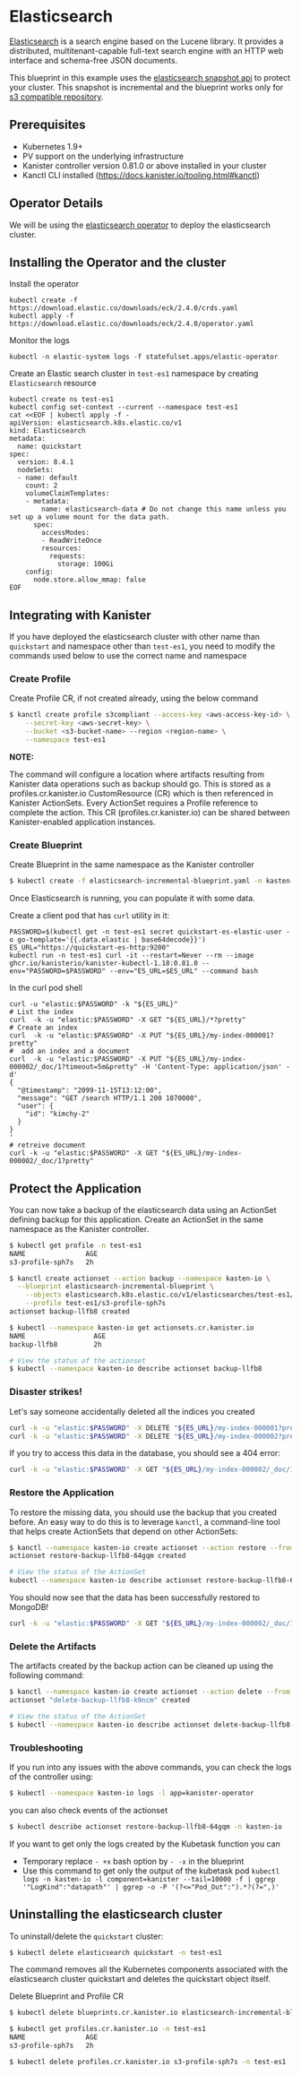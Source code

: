 # Elasticsearch

[Elasticsearch](https://www.elastic.co/) is a search engine based 
on the Lucene library. It provides a distributed, multitenant-capable full-text
 search engine with an HTTP web interface and schema-free JSON documents.

This blueprint in this example uses the 
[elasticsearch snapshot api](https://www.elastic.co/guide/en/elasticsearch/reference/current/snapshot-restore.html) 
to protect your cluster. This snapshot is incremental and the blueprint works 
only for 
[s3 compatible repository](https://www.elastic.co/guide/en/elasticsearch/reference/current/repository-s3.html).

## Prerequisites

* Kubernetes 1.9+
* PV support on the underlying infrastructure
* Kanister controller version 0.81.0 or above installed in your cluster
* Kanctl CLI installed (https://docs.kanister.io/tooling.html#kanctl)

## Operator Details

We will be using the 
[elasticsearch operator](https://www.elastic.co/guide/en/cloud-on-k8s/current/index.html) 
to deploy the elasticsearch cluster.

## Installing the Operator and the cluster

Install the operator
```
kubectl create -f https://download.elastic.co/downloads/eck/2.4.0/crds.yaml
kubectl apply -f https://download.elastic.co/downloads/eck/2.4.0/operator.yaml
```

Monitor the logs 
```
kubectl -n elastic-system logs -f statefulset.apps/elastic-operator
```

Create an Elastic search cluster in `test-es1` namespace by creating `Elasticsearch` resource
```
kubectl create ns test-es1
kubectl config set-context --current --namespace test-es1
cat <<EOF | kubectl apply -f -
apiVersion: elasticsearch.k8s.elastic.co/v1
kind: Elasticsearch
metadata:
  name: quickstart
spec:
  version: 8.4.1
  nodeSets:
  - name: default
    count: 2     
    volumeClaimTemplates:
    - metadata:
        name: elasticsearch-data # Do not change this name unless you set up a volume mount for the data path.
      spec:
        accessModes:
        - ReadWriteOnce
        resources:
          requests:
            storage: 100Gi  
    config:
      node.store.allow_mmap: false
EOF
```

## Integrating with Kanister

If you have deployed the elasticsearch cluster with other name 
than `quickstart` and namespace other than `test-es1`, you need
to modify the commands used below to use the correct name and namespace

### Create Profile

Create Profile CR, if not created already, using the below command

```bash
$ kanctl create profile s3compliant --access-key <aws-access-key-id> \
	--secret-key <aws-secret-key> \
	--bucket <s3-bucket-name> --region <region-name> \
	--namespace test-es1
```

**NOTE:**

The command will configure a location where artifacts 
resulting from Kanister data operations such as backup 
should go. This is stored as a profiles.cr.kanister.io 
CustomResource (CR) which is then referenced in Kanister 
ActionSets. Every ActionSet requires a Profile reference
to complete the action. This CR (profiles.cr.kanister.io) 
can be shared between Kanister-enabled application instances.


### Create Blueprint

Create Blueprint in the same namespace as the Kanister controller

```bash
$ kubectl create -f elasticsearch-incremental-blueprint.yaml -n kasten-io
```

Once Elasticsearch is running, you can populate it with some data. 

Create a client pod that has `curl` utility in it: 

```
PASSWORD=$(kubectl get -n test-es1 secret quickstart-es-elastic-user -o go-template='{{.data.elastic | base64decode}}')
ES_URL="https://quickstart-es-http:9200"
kubectl run -n test-es1 curl -it --restart=Never --rm --image ghcr.io/kanisterio/kanister-kubectl-1.18:0.81.0 --env="PASSWORD=$PASSWORD" --env="ES_URL=$ES_URL" --command bash 
```

In the curl pod shell
```
curl -u "elastic:$PASSWORD" -k "${ES_URL}"
# List the index 
curl  -k -u "elastic:$PASSWORD" -X GET "${ES_URL}/*?pretty"
# Create an index 
curl  -k -u "elastic:$PASSWORD" -X PUT "${ES_URL}/my-index-000001?pretty"
#  add an index and a document 
curl  -k -u "elastic:$PASSWORD" -X PUT "${ES_URL}/my-index-000002/_doc/1?timeout=5m&pretty" -H 'Content-Type: application/json' -d'
{
  "@timestamp": "2099-11-15T13:12:00",
  "message": "GET /search HTTP/1.1 200 1070000",
  "user": {
    "id": "kimchy-2"
  }
}
'
# retreive document 
curl -k -u "elastic:$PASSWORD" -X GET "${ES_URL}/my-index-000002/_doc/1?pretty"
```


## Protect the Application

You can now take a backup of the elasticsearch data 
using an ActionSet defining backup for this application. 
Create an ActionSet in the same namespace as the Kanister controller.

```bash
$ kubectl get profile -n test-es1
NAME               AGE
s3-profile-sph7s   2h

$ kanctl create actionset --action backup --namespace kasten-io \
  --blueprint elasticsearch-incremental-blueprint \
	--objects elasticsearch.k8s.elastic.co/v1/elasticsearches/test-es1/quickstart \
	--profile test-es1/s3-profile-sph7s
actionset backup-llfb8 created

$ kubectl --namespace kasten-io get actionsets.cr.kanister.io
NAME                 AGE
backup-llfb8         2h

# View the status of the actionset
$ kubectl --namespace kasten-io describe actionset backup-llfb8
```

### Disaster strikes!

Let's say someone accidentally deleted all the indices you created 
```bash
curl -k -u "elastic:$PASSWORD" -X DELETE "${ES_URL}/my-index-000001?pretty"
curl -k -u "elastic:$PASSWORD" -X DELETE "${ES_URL}/my-index-000002?pretty"
```

If you try to access this data in the database, you should see a 404 error:
```bash
curl -k -u "elastic:$PASSWORD" -X GET "${ES_URL}/my-index-000002/_doc/1?pretty"
```

### Restore the Application

To restore the missing data, you should use the backup that you 
created before. An easy way to do this is to leverage `kanctl`, 
a command-line tool that helps create ActionSets that depend 
on other ActionSets:


```bash
$ kanctl --namespace kasten-io create actionset --action restore --from "backup-llfb8"
actionset restore-backup-llfb8-64gqm created

# View the status of the ActionSet
kubectl --namespace kasten-io describe actionset restore-backup-llfb8-64gqm
```

You should now see that the data has been successfully restored to MongoDB!

```bash
curl -k -u "elastic:$PASSWORD" -X GET "${ES_URL}/my-index-000002/_doc/1?pretty"
```

### Delete the Artifacts

The artifacts created by the backup action can be cleaned up using the 
following command:

```bash
$ kanctl --namespace kasten-io create actionset --action delete --from "backup-llfb8" --namespacenamespacetargets kasten-io
actionset "delete-backup-llfb8-k9ncm" created

# View the status of the ActionSet
$ kubectl --namespace kasten-io describe actionset delete-backup-llfb8-k9ncm
```

### Troubleshooting

If you run into any issues with the above commands, you can check 
the logs of the controller using:

```bash
$ kubectl --namespace kasten-io logs -l app=kanister-operator
```

you can also check events of the actionset

```bash
$ kubectl describe actionset restore-backup-llfb8-64gqm -n kasten-io
```

If you want to get only the logs created by the Kubetask function you can 
- Temporary replace `- +x` bash option by `- -x` in the blueprint
- Use this command to get only the output of the kubetask pod `kubectl logs -n kasten-io -l component=kanister --tail=10000 -f | ggrep '"LogKind":"datapath"' | ggrep -o -P '(?<="Pod_Out":").*?(?=",)'`

## Uninstalling the elasticsearch cluster

To uninstall/delete the `quickstart` cluster:

```bash
$ kubectl delete elasticsearch quickstart -n test-es1
```

The command removes all the Kubernetes components associated
 with the elasticsearch cluster quickstart and deletes the 
 quickstart object itself.

Delete Blueprint and Profile CR

```bash
$ kubectl delete blueprints.cr.kanister.io elasticsearch-incremental-blueprint -n kasten-io

$ kubectl get profiles.cr.kanister.io -n test-es1
NAME               AGE
s3-profile-sph7s   2h

$ kubectl delete profiles.cr.kanister.io s3-profile-sph7s -n test-es1
```
